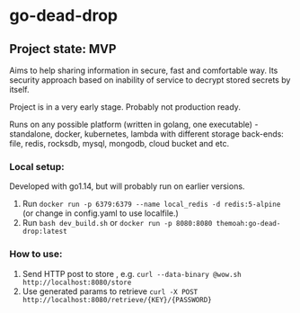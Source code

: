 # go-dead-drop

Project state: MVP
--------

Aims to help sharing information in secure, fast and comfortable way. Its security approach based on inability of service to decrypt stored secrets by itself.

Project is in a very early stage. Probably not production ready.

Runs on any possible platform (written in golang, one executable) - standalone, docker, kubernetes, lambda with different storage back-ends: file, redis, rocksdb, mysql, mongodb, cloud bucket and etc.

### Local setup:
Developed with go1.14, but will probably run on earlier versions.
1. Run `docker run -p 6379:6379 --name local_redis -d redis:5-alpine` (or change in config.yaml to use localfile.)
2. Run `bash dev_build.sh` or `docker run -p 8080:8080 themoah:go-dead-drop:latest`

### How to use:

1. Send HTTP post to store , e.g. `curl --data-binary @wow.sh http://localhost:8080/store`
2. Use generated params to retrieve `curl -X POST http://localhost:8080/retrieve/{KEY}/{PASSWORD}`